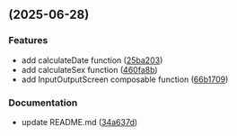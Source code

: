 ##  (2025-06-28)

### Features

* add calculateDate function ([25ba203](https://github.com/Danatsko/AndroidApp/commit/25ba203a6c219d2c8e43ed9f1964ab388efc9ea7))
* add calculateSex function ([460fa8b](https://github.com/Danatsko/AndroidApp/commit/460fa8b6a9307a41a71c73b87f37868077582b54))
* add InputOutputScreen composable function ([66b1709](https://github.com/Danatsko/AndroidApp/commit/66b17094f77aa8d7b5b44829da68840409066dde))

### Documentation

* update README.md ([34a637d](https://github.com/Danatsko/AndroidApp/commit/34a637d9c2fb8fba48886e45cb483af6657a9129))
